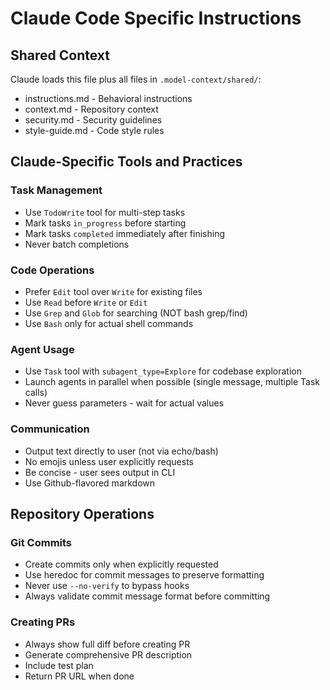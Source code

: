 # Claude Code Specific Instructions

## Shared Context
Claude loads this file plus all files in `.model-context/shared/`:
- instructions.md - Behavioral instructions
- context.md - Repository context
- security.md - Security guidelines
- style-guide.md - Code style rules

## Claude-Specific Tools and Practices

### Task Management
- Use `TodoWrite` tool for multi-step tasks
- Mark tasks `in_progress` before starting
- Mark tasks `completed` immediately after finishing
- Never batch completions

### Code Operations
- Prefer `Edit` tool over `Write` for existing files
- Use `Read` before `Write` or `Edit`
- Use `Grep` and `Glob` for searching (NOT bash grep/find)
- Use `Bash` only for actual shell commands

### Agent Usage
- Use `Task` tool with `subagent_type=Explore` for codebase exploration
- Launch agents in parallel when possible (single message, multiple Task calls)
- Never guess parameters - wait for actual values

### Communication
- Output text directly to user (not via echo/bash)
- No emojis unless user explicitly requests
- Be concise - user sees output in CLI
- Use Github-flavored markdown

## Repository Operations

### Git Commits
- Create commits only when explicitly requested
- Use heredoc for commit messages to preserve formatting
- Never use `--no-verify` to bypass hooks
- Always validate commit message format before committing

### Creating PRs
- Always show full diff before creating PR
- Generate comprehensive PR description
- Include test plan
- Return PR URL when done
